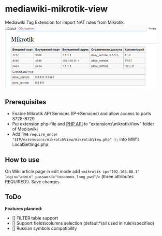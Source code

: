 # mediawiki-mikrotik-view

Mediawiki Tag Extension for import NAT rules from Mikrotik.
![alt_text](https://github.com/GOID1989/mediawiki-mikrotik-view/blob/master/example.PNG)

## Prerequisites
 - Enable Mikrotik API Services (IP->Services) and allow access to ports 8728-8729
 - Put extension php-file and [PHP API](https://github.com/BenMenking/routeros-api) to "extensions\mikrotikView" folder of Mediawiki
 - Add line `require_once( "$IP/extensions/mikrotikView/mikrotikView.php" );` into MW's LocalSettings.php
 
## How to use
On Wiki article page in edit mode add `<mikrotik ip="192.168.88.1" login="admin" password="tooooooo_long_pwd"/>` (three attributes REQUIRED!). Save changes.

## ToDo
**Features planned:**
 - [] FILTER table support
 - [] Support fields\columns selection (default\*(all used in rule)\specified)
 - [] Russian symbols compatibility
 